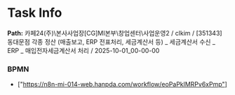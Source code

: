 # Task Info

**Path:** 카페24(주)\본사사업장\[CG]MI본부\창업센터\사업운영2 / clkim / [351343] 동대문점 각종 정산 (매출보고, ERP 전표처리, 세금계산서 등) _ 세금계산서 수신 _ ERP _ 매입전자세금계산서 처리 / 2025-10-01_00-00-00

### BPMN
- ["https://n8n-mi-014-web.hanpda.com/workflow/eoPaPklMRPv6xPmp"]

